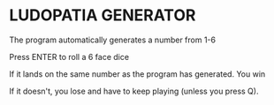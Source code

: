 # LUDOPATIA GENERATOR

The program automatically generates a number from 1-6

Press ENTER to roll a 6 face dice

If it lands on the same number as the program has generated. You win

If it doesn't, you lose and have to keep playing (unless you press Q).
